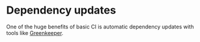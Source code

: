 # Dependency updates

One of the huge benefits of basic CI is automatic dependency updates with tools like [Greenkeeper](https://greenkeeper.io/).
